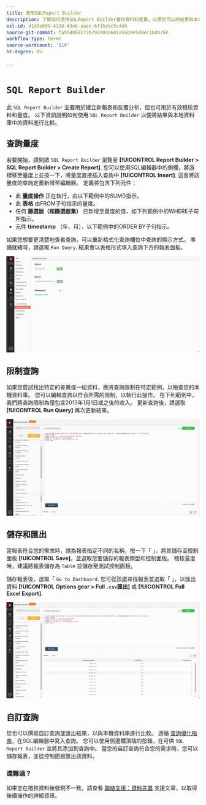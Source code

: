 ```yaml
---
title: 使用SQLReport Builder
description: 了解如何使用SQLReport Builder審核資料和度量，以便您可以將結果與本地資料庫的資料進行比較。
exl-id: d1d9e099-4138-43e6-aaec-6f15ebc5c4d4
source-git-commit: fa954868177b79d703a601a55b9e549ec1bd425e
workflow-type: tm+mt
source-wordcount: '519'
ht-degree: 0%

---
```


# `SQL Report Builder`

此 `SQL Report Builder` 主要用於建立新報表和反覆分析，但也可用於有效稽核資料和量度。 以下資訊說明如何使用 `SQL Report Builder` 以便將結果與本地資料庫中的資料進行比較。

## 查詢量度

若要開始，請開啟 `SQL Report Builder` 瀏覽至 **[!UICONTROL Report Builder > SQL Report Builder > Create Report]**. 您可以使用SQL編輯器中的側欄，將游標移至量度上並按一下，將量度直接插入查詢中 **[!UICONTROL Insert]**. 這會將該量度的查詢定義新增至編輯器。 定義將包含下列元件：

- 此 **量度操作** 正在執行，由以下範例中的SUM()指示。
- 此 **表格** 由FROM子句指示的量度。
- 任何 **篩選器（和篩選器集）** 已新增至量度的值，如下列範例中的WHERE子句所指示。
- 元件 **timestamp** （年、月），以下範例中的ORDER BY子句指示。

如果您想要更清楚地查看查詢，可以重新格式化查詢欄位中查詢的顯示方式。 準備就緒時，請選取 `Run Query`. 結果會以表格形式填入查詢下方的報表面板。

![](../../assets/run-query-results.gif)

## 限制查詢

如果您嘗試找出特定的差異或一組資料，應將查詢限制在特定範例，以檢查您的本機資料庫。 您可以編輯查詢以符合所需的限制，以執行此操作。 在下列範例中，我們將查詢限制為僅包含2013年1月1日或之後的收入。 更新查詢後，請選取 **[!UICONTROL Run Query]** 再次更新結果。

![](../../assets/restricting-query.gif)

## 儲存和匯出

當報表符合您的需求時，請為報表指定不同的名稱，按一下「 」，將其儲存至控制面板 **[!UICONTROL Save]**，並選取您要儲存的報表類型和控制面板。 稽核量度時，建議將報表儲存為 `Table` 並儲存至測試控制面板。

儲存報表後，選取「 `Go to Dashboard`. 您可從該處尋找報表並選取「 」，以匯出資料 **[!UICONTROL Options gear > Full `.csv`匯出]** 或 **[!UICONTROL Full Excel Export]**.

![](../../assets/export-dboard-data.gif)

## 自訂查詢

您也可以撰寫自訂查詢並匯出結果，以與本機資料庫進行比較。 遵循 [查詢優化指南](../../best-practices/optimizing-your-sql-queries.md)，在SQL編輯器中寫入查詢。 您可以使用側邊欄頂端的按鈕，在可供 `SQL Report Builder` 並將其添加到查詢中。 當您的自訂查詢符合您的需求時，您可以儲存報表，並從控制面板匯出該資料。

### 還難過？

如果您在稽核資料後發現不一致，請查看 [聯絡支援：資料差異](https://experienceleague.adobe.com/docs/commerce-knowledge-base/kb/troubleshooting/miscellaneous/mbi-data-discrepancies.html?lang=en) 支援文章，以取得後續操作的詳細資訊。
